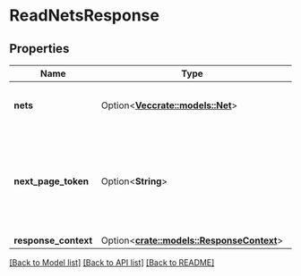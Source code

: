 # ReadNetsResponse

## Properties

Name | Type | Description | Notes
------------ | ------------- | ------------- | -------------
**nets** | Option<[**Vec<crate::models::Net>**](Net.md)> | Information about the described Nets. | [optional]
**next_page_token** | Option<**String**> | The token to request the next page of results. Each token refers to a specific page. | [optional]
**response_context** | Option<[**crate::models::ResponseContext**](ResponseContext.md)> |  | [optional]

[[Back to Model list]](../README.md#documentation-for-models) [[Back to API list]](../README.md#documentation-for-api-endpoints) [[Back to README]](../README.md)


